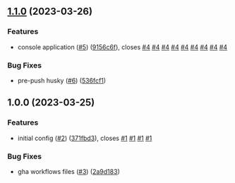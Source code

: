 ## [1.1.0](https://github.com/matheusaraujo/rickandmorty/compare/v1.0.0...v1.1.0) (2023-03-26)


### Features

* console application ([#5](https://github.com/matheusaraujo/rickandmorty/issues/5)) ([9156c6f](https://github.com/matheusaraujo/rickandmorty/commit/9156c6f4f146d5573142e25529e57828602326d1)), closes [#4](https://github.com/matheusaraujo/rickandmorty/issues/4) [#4](https://github.com/matheusaraujo/rickandmorty/issues/4) [#4](https://github.com/matheusaraujo/rickandmorty/issues/4) [#4](https://github.com/matheusaraujo/rickandmorty/issues/4) [#4](https://github.com/matheusaraujo/rickandmorty/issues/4) [#4](https://github.com/matheusaraujo/rickandmorty/issues/4) [#4](https://github.com/matheusaraujo/rickandmorty/issues/4) [#4](https://github.com/matheusaraujo/rickandmorty/issues/4) [#4](https://github.com/matheusaraujo/rickandmorty/issues/4)


### Bug Fixes

* pre-push husky ([#6](https://github.com/matheusaraujo/rickandmorty/issues/6)) ([536fcf1](https://github.com/matheusaraujo/rickandmorty/commit/536fcf1d7ba8a7c5ea2a76389ed899758125df01))

## 1.0.0 (2023-03-25)


### Features

* initial config ([#2](https://github.com/matheusaraujo/rickandmorty/issues/2)) ([371fbd3](https://github.com/matheusaraujo/rickandmorty/commit/371fbd3c3ed3809f0ea3581c82513a9e97867158)), closes [#1](https://github.com/matheusaraujo/rickandmorty/issues/1) [#1](https://github.com/matheusaraujo/rickandmorty/issues/1) [#1](https://github.com/matheusaraujo/rickandmorty/issues/1) [#1](https://github.com/matheusaraujo/rickandmorty/issues/1)


### Bug Fixes

* gha workflows files ([#3](https://github.com/matheusaraujo/rickandmorty/issues/3)) ([2a9d183](https://github.com/matheusaraujo/rickandmorty/commit/2a9d1833f1a6c18f9c2b4f0746ad1268c1468b77))
